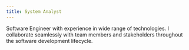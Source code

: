 ```yaml
---
title: System Analyst
---
```


Software Engineer with experience in wide range of technologies. I collaborate seamlessly with team members and stakeholders throughout the software development lifecycle.